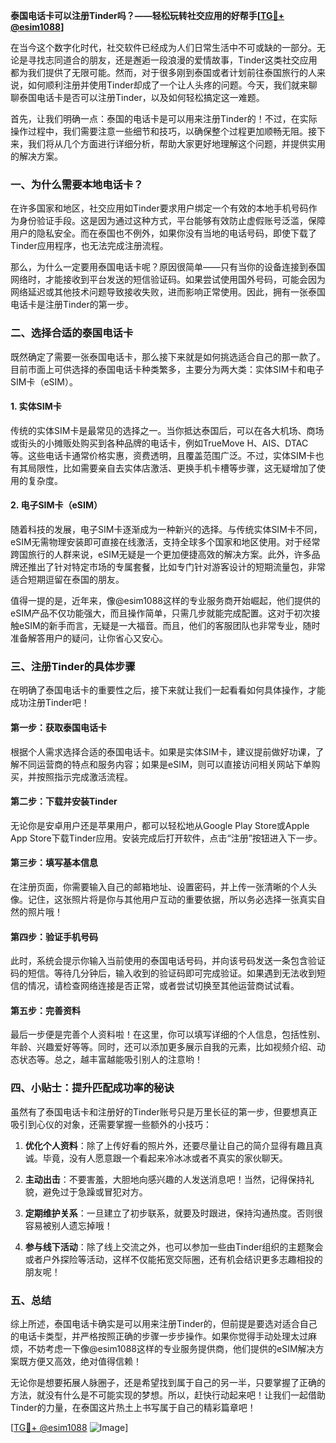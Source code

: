 **泰国电话卡可以注册Tinder吗？——轻松玩转社交应用的好帮手[[TG💪+ @esim1088](https://t.me/s/esim1088)]**

在当今这个数字化时代，社交软件已经成为人们日常生活中不可或缺的一部分。无论是寻找志同道合的朋友，还是邂逅一段浪漫的爱情故事，Tinder这类社交应用都为我们提供了无限可能。然而，对于很多刚到泰国或者计划前往泰国旅行的人来说，如何顺利注册并使用Tinder却成了一个让人头疼的问题。今天，我们就来聊聊泰国电话卡是否可以注册Tinder，以及如何轻松搞定这一难题。

首先，让我们明确一点：泰国的电话卡是可以用来注册Tinder的！不过，在实际操作过程中，我们需要注意一些细节和技巧，以确保整个过程更加顺畅无阻。接下来，我们将从几个方面进行详细分析，帮助大家更好地理解这个问题，并提供实用的解决方案。

### **一、为什么需要本地电话卡？**
在许多国家和地区，社交应用如Tinder要求用户绑定一个有效的本地手机号码作为身份验证手段。这是因为通过这种方式，平台能够有效防止虚假账号泛滥，保障用户的隐私安全。而在泰国也不例外，如果你没有当地的电话号码，即使下载了Tinder应用程序，也无法完成注册流程。

那么，为什么一定要用泰国电话卡呢？原因很简单——只有当你的设备连接到泰国网络时，才能接收到平台发送的短信验证码。如果尝试使用国外号码，可能会因为网络延迟或其他技术问题导致接收失败，进而影响正常使用。因此，拥有一张泰国电话卡是注册Tinder的第一步。

### **二、选择合适的泰国电话卡**
既然确定了需要一张泰国电话卡，那么接下来就是如何挑选适合自己的那一款了。目前市面上可供选择的泰国电话卡种类繁多，主要分为两大类：实体SIM卡和电子SIM卡（eSIM）。

#### **1. 实体SIM卡**
传统的实体SIM卡是最常见的选择之一。当你抵达泰国后，可以在各大机场、商场或街头的小摊贩处购买到各种品牌的电话卡，例如TrueMove H、AIS、DTAC等。这些电话卡通常价格实惠，资费透明，且覆盖范围广泛。不过，实体SIM卡也有其局限性，比如需要亲自去实体店激活、更换手机卡槽等步骤，这无疑增加了使用的复杂度。

#### **2. 电子SIM卡（eSIM）**
随着科技的发展，电子SIM卡逐渐成为一种新兴的选择。与传统实体SIM卡不同，eSIM无需物理安装即可直接在线激活，支持全球多个国家和地区使用。对于经常跨国旅行的人群来说，eSIM无疑是一个更加便捷高效的解决方案。此外，许多品牌还推出了针对特定市场的专属套餐，比如专门针对游客设计的短期流量包，非常适合短期逗留在泰国的朋友。

值得一提的是，近年来，像@esim1088这样的专业服务商开始崛起，他们提供的eSIM产品不仅功能强大，而且操作简单，只需几步就能完成配置。这对于初次接触eSIM的新手而言，无疑是一大福音。而且，他们的客服团队也非常专业，随时准备解答用户的疑问，让你省心又安心。

### **三、注册Tinder的具体步骤**
在明确了泰国电话卡的重要性之后，接下来就让我们一起看看如何具体操作，才能成功注册Tinder吧！

#### **第一步：获取泰国电话卡**
根据个人需求选择合适的泰国电话卡。如果是实体SIM卡，建议提前做好功课，了解不同运营商的特点和服务内容；如果是eSIM，则可以直接访问相关网站下单购买，并按照指示完成激活流程。

#### **第二步：下载并安装Tinder**
无论你是安卓用户还是苹果用户，都可以轻松地从Google Play Store或Apple App Store下载Tinder应用。安装完成后打开软件，点击“注册”按钮进入下一步。

#### **第三步：填写基本信息**
在注册页面，你需要输入自己的邮箱地址、设置密码，并上传一张清晰的个人头像。记住，这张照片将是你与其他用户互动的重要依据，所以务必选择一张真实自然的照片哦！

#### **第四步：验证手机号码**
此时，系统会提示你输入当前使用的泰国电话号码，并向该号码发送一条包含验证码的短信。等待几分钟后，输入收到的验证码即可完成验证。如果遇到无法收到短信的情况，请检查网络连接是否正常，或者尝试切换至其他运营商试试看。

#### **第五步：完善资料**
最后一步便是完善个人资料啦！在这里，你可以填写详细的个人信息，包括性别、年龄、兴趣爱好等等。同时，还可以添加更多展示自我的元素，比如视频介绍、动态状态等。总之，越丰富越能吸引别人的注意哟！

### **四、小贴士：提升匹配成功率的秘诀**
虽然有了泰国电话卡和注册好的Tinder账号只是万里长征的第一步，但要想真正吸引到心仪的对象，还需要掌握一些额外的小技巧：

1. **优化个人资料**：除了上传好看的照片外，还要尽量让自己的简介显得有趣且真诚。毕竟，没有人愿意跟一个看起来冷冰冰或者不真实的家伙聊天。
   
2. **主动出击**：不要害羞，大胆地向感兴趣的人发送消息吧！当然，记得保持礼貌，避免过于急躁或冒犯对方。

3. **定期维护关系**：一旦建立了初步联系，就要及时跟进，保持沟通热度。否则很容易被别人遗忘掉哦！

4. **参与线下活动**：除了线上交流之外，也可以参加一些由Tinder组织的主题聚会或者户外探险等活动，这样不仅能拓宽交际圈，还有机会结识更多志趣相投的朋友呢！

### **五、总结**
综上所述，泰国电话卡确实是可以用来注册Tinder的，但前提是要选对适合自己的电话卡类型，并严格按照正确的步骤一步步操作。如果你觉得手动处理太过麻烦，不妨考虑一下像@esim1088这样的专业服务提供商，他们提供的eSIM解决方案既方便又高效，绝对值得信赖！

无论你是想要拓展人脉圈子，还是希望找到属于自己的另一半，只要掌握了正确的方法，就没有什么是不可能实现的梦想。所以，赶快行动起来吧！让我们一起借助Tinder的力量，在泰国这片热土上书写属于自己的精彩篇章吧！

[[TG💪+ @esim1088](https://t.me/s/esim1088) ![Image](https://i.postimg.cc/4NQfJmqS/Snipaste-2025-05-13-00-14-12.png)]
